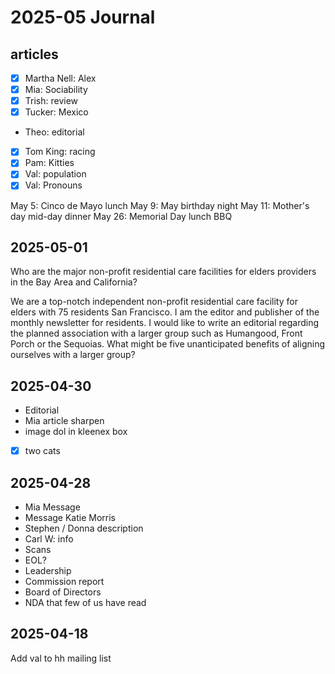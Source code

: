 # 2025-05 Journal


## articles

* [x] Martha Nell: Alex
* [x] Mia: Sociability
* [x] Trish: review
* [x] Tucker: Mexico
* Theo: editorial
* [x] Tom King: racing
* [x] Pam: Kitties
* [x] Val: population
* [x] Val: Pronouns

May 5: Cinco de Mayo lunch 
May 9: May birthday night
May 11: Mother's day mid-day dinner 
May 26: Memorial Day lunch BBQ

## 2025-05-01

Who are the major non-profit residential care facilities for elders providers in the Bay Area and California? 

We are a top-notch independent non-profit residential care facility for elders with 75 residents San Francisco. I am the editor and publisher of the monthly newsletter for residents. I would like to write an editorial regarding the planned association with a larger group such as Humangood, Front Porch or the Sequoias. What might be five unanticipated benefits of aligning ourselves with a larger group? 


## 2025-04-30

* Editorial
* Mia article sharpen
* image dol in kleenex box
* [x] two cats


## 2025-04-28

* Mia Message
* Message Katie Morris
* Stephen / Donna description
* Carl W: info
* Scans
* EOL?
* Leadership
* Commission report
* Board of Directors 
* NDA that few of us have read


## 2025-04-18

Add val to hh mailing list